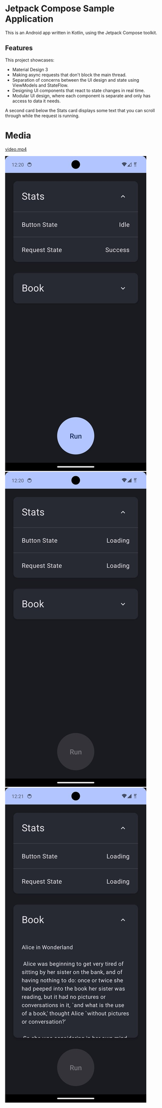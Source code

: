 # Jetpack Compose Sample Application

This is an Android app written in Kotlin, using the Jetpack Compose toolkit.

## Features
This project showcases:

- Material Design 3
- Making async requests that don't block the main thread.
- Separation of concerns between the UI design and state using ViewModels and StateFlow.
- Designing UI components that react to state changes in real time.
- Modular UI design, where each component is separate and only has access to data it needs.

A second card below the Stats card displays some text that you can scroll through while the request is running.

# Media

[video.mp4](images%2Fvideo.mp4)

![img_3_proc.jpg](images%2Fimg_3_proc.jpg)
![img_4_proc.jpg](images%2Fimg_4_proc.jpg)
![img_5_proc.jpg](images%2Fimg_5_proc.jpg)